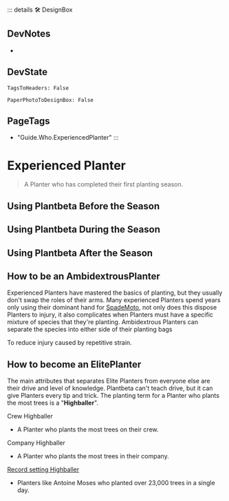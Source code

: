 ::: details 🛠 <dev>DesignBox</dev>

## DevNotes

-

## DevState

`TagsToHeaders: False`

`PaperPhotoToDesignBox: False`

<h2>PageTags</h2>

- "Guide.Who.ExperiencedPlanter"
:::

# Experienced Planter

> A Planter who has completed their first planting season.

## Using Plantbeta Before the Season

## Using Plantbeta During the Season

## Using Plantbeta After the Season

## How to be an AmbidextrousPlanter

Experienced Planters have mastered the basics of planting, but they usually don't swap the roles of their arms. Many experienced Planters spend years only using their dominant hand for [SpadeMoto](/reference/Moto/SpadeMoto/Overview), not only does this dispose Planters to injury, it also complicates when Planters must have a specific mixture of species that they're planting. Ambidextrous Planters can separate the species into either side of their planting bags

To reduce injury caused by repetitive strain.

## How to become an ElitePlanter

The main attributes that separates Elite Planters from everyone else are their drive and level of knowledge. Plantbeta can't teach drive, but it can give Planters every tip and trick. The planting term for a Planter who plants the most trees is a "**Highballer**".

Crew Highballer

- A Planter who plants the most trees on their crew.

Company Highballer

- A Planter who plants the most trees in their company.

[Record setting Highballer](https://globalnews.ca/news/9071471/quebecer-guinness-world-record-tree-planting/)

- Planters like Antoine Moses who planted over 23,000 trees in a single day.
